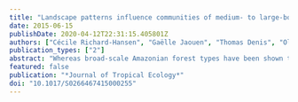 ```yaml
---
title: "Landscape patterns influence communities of medium- to large-bodied vertebrate in undisturbed terra firme forests of French Guiana"
date: 2015-06-15
publishDate: 2020-04-12T22:31:15.405801Z
authors: ["Cécile Richard-Hansen", "Gaëlle Jaouen", "Thomas Denis", "Olivier Brunaux", "Eric Marcon", "Stéphane Guitet"]
publication_types: ["2"]
abstract: "Whereas broad-scale Amazonian forest types have been shown to influence the structure of the communities of medium- to large-bodied vertebrates, their natural heterogeneity at smaller scale or within the terra firme forests remains poorly described and understood. Diversity indices of such communities and the relative abundance of the 21 most commonly observed species were compared from standardized line-transect data across 25 study sites distributed in undisturbed forests in French Guiana.We first assessed the relevance of a forest typology based on geomorphological landscapes to explain the observed heterogeneity. As previously found for tree beta-diversity patterns, this new typology proved to be a non-negligible factor underlying the beta diversity of the communities of medium- to large bodied vertebrates inFrenchGuianan terra firme forests. Although the species studied are almost ubiquitous across the region, they exhibited habitat preferences through significant variation in abundance and in their association index with the different landscape types. As terra firme forests represent more than90%of the Amazon basin, characterizing their heterogeneity – including faunal communities – is a major challenge in neotropical forest ecology."
featured: false
publication: "*Journal of Tropical Ecology*"
doi: "10.1017/S0266467415000255"
---
```


<span class="__dimensions_badge_embed__" data-doi="10.1017/S0266467415000255"></span><script async src="https://badge.dimensions.ai/badge.js" charset="utf-8"></script>
